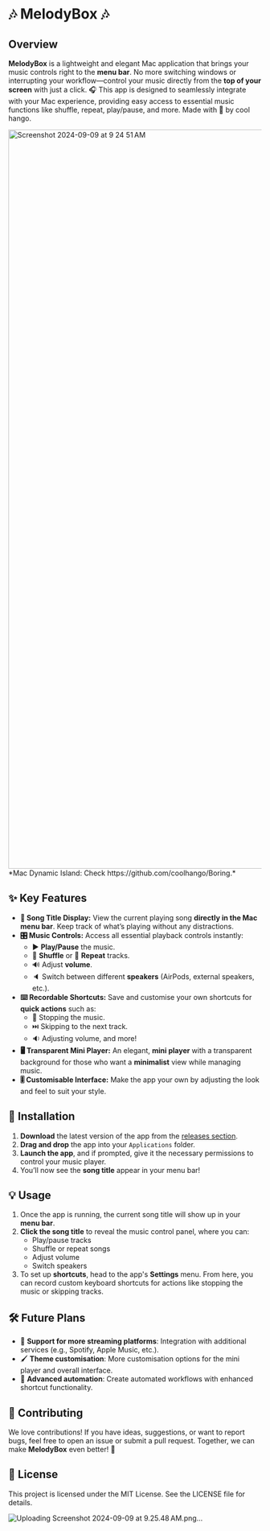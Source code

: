 # 🎶 **MelodyBox** 🎶

## Overview
**MelodyBox** is a lightweight and elegant Mac application that brings your music controls right to the **menu bar**. No more switching windows or interrupting your workflow—control your music directly from the **top of your screen** with just a click. 🎧 This app is designed to seamlessly integrate with your Mac experience, providing easy access to essential music functions like shuffle, repeat, play/pause, and more. Made with 🫰 by cool hango.

<img width="1470" alt="Screenshot 2024-09-09 at 9 24 51 AM" src="https://github.com/user-attachments/assets/32e96ea8-3763-4710-a5de-ccacb50f40c9">
*Mac Dynamic Island: Check https://github.com/coolhango/Boring.*

## ✨ **Key Features**
- **🎼 Song Title Display:** View the current playing song **directly in the Mac menu bar**. Keep track of what’s playing without any distractions.
- **🎛️ Music Controls:** Access all essential playback controls instantly:
  - ▶️ **Play/Pause** the music.
  - 🔀 **Shuffle** or 🔁 **Repeat** tracks.
  - 🔊 Adjust **volume**.
  - 🔈 Switch between different **speakers** (AirPods, external speakers, etc.).
- **⌨️ Recordable Shortcuts:** Save and customise your own shortcuts for **quick actions** such as:
  - 🛑 Stopping the music.
  - ⏭️ Skipping to the next track.
  - 🔉 Adjusting volume, and more!
- **🖥️ Transparent Mini Player:** An elegant, **mini player** with a transparent background for those who want a **minimalist** view while managing music.
- **🎚️ Customisable Interface:** Make the app your own by adjusting the look and feel to suit your style.

## 🚀 **Installation**
1. **Download** the latest version of the app from the [releases section](#).
2. **Drag and drop** the app into your `Applications` folder.
3. **Launch the app**, and if prompted, give it the necessary permissions to control your music player.
4. You’ll now see the **song title** appear in your menu bar!

## 💡 **Usage**
1. Once the app is running, the current song title will show up in your **menu bar**.
2. **Click the song title** to reveal the music control panel, where you can:
   - Play/pause tracks
   - Shuffle or repeat songs
   - Adjust volume
   - Switch speakers
3. To set up **shortcuts**, head to the app's **Settings** menu. From here, you can record custom keyboard shortcuts for actions like stopping the music or skipping tracks.

## 🛠️ **Future Plans**
- 🎵 **Support for more streaming platforms**: Integration with additional services (e.g., Spotify, Apple Music, etc.).
- 🖌️ **Theme customisation**: More customisation options for the mini player and overall interface.
- 🧠 **Advanced automation**: Create automated workflows with enhanced shortcut functionality.

## 🤝 **Contributing**
We love contributions! If you have ideas, suggestions, or want to report bugs, feel free to open an issue or submit a pull request. Together, we can make **MelodyBox** even better! 🙌

## 📄 **License**
This project is licensed under the MIT License. See the LICENSE file for details.

![Uploading Screenshot 2024-09-09 at 9.25.48 AM.png…]()


